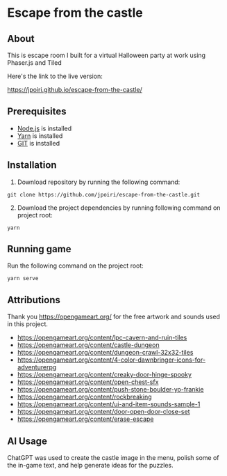 


# Escape from the castle

## About

This is escape room I built for a virtual Halloween party at work using Phaser.js and Tiled

Here's the link to the live version:

https://jpoiri.github.io/escape-from-the-castle/

## Prerequisites

* [Node.js](https://nodejs.org/en) is installed
* [Yarn](https://yarnpkg.com/) is installed
* [GIT](https://git-scm.com/) is installed

## Installation

1. Download repository by running the following command:

```
git clone https://github.com/jpoiri/escape-from-the-castle.git
```

2. Download the project dependencies by running following command on project root:

```
yarn
```

## Running game

Run the following command on the project root:

```
yarn serve
```

## Attributions

Thank you https://opengameart.org/ for the free artwork and sounds used in this project.

* https://opengameart.org/content/lpc-cavern-and-ruin-tiles
* https://opengameart.org/content/castle-dungeon
* https://opengameart.org/content/dungeon-crawl-32x32-tiles
* https://opengameart.org/content/4-color-dawnbringer-icons-for-adventurerpg
* https://opengameart.org/content/creaky-door-hinge-spooky
* https://opengameart.org/content/open-chest-sfx
* https://opengameart.org/content/push-stone-boulder-yo-frankie
* https://opengameart.org/content/rockbreaking
* https://opengameart.org/content/ui-and-item-sounds-sample-1
* https://opengameart.org/content/door-open-door-close-set
* https://opengameart.org/content/erase-escape

## AI Usage

ChatGPT was used to create the castle image in the menu, polish some of the in-game text, and help generate ideas for the puzzles.